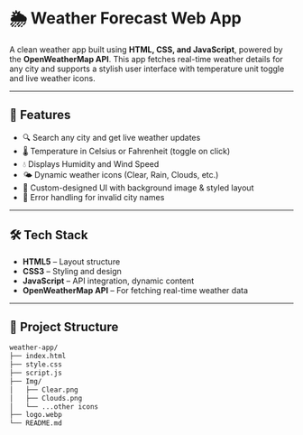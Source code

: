 # 🌦️ Weather Forecast Web App

A clean weather app built using **HTML, CSS, and JavaScript**, powered by the **OpenWeatherMap API**. This app fetches real-time weather details for any city and supports a stylish user interface with temperature unit toggle and live weather icons.

---

## 🚀 Features

- 🔍 Search any city and get live weather updates
- 🌡️ Temperature in Celsius or Fahrenheit (toggle on click)
- 💧 Displays Humidity and Wind Speed
- 🌤️ Dynamic weather icons (Clear, Rain, Clouds, etc.)
- 🎨 Custom-designed UI with background image & styled layout
- 🧠 Error handling for invalid city names

---

## 🛠️ Tech Stack

- **HTML5** – Layout structure
- **CSS3** – Styling and design
- **JavaScript** – API integration, dynamic content
- **OpenWeatherMap API** – For fetching real-time weather data

---

## 📂 Project Structure

```bash
weather-app/
├── index.html
├── style.css
├── script.js
├── Img/
│   ├── Clear.png
│   ├── Clouds.png
│   └── ...other icons
├── logo.webp
└── README.md
